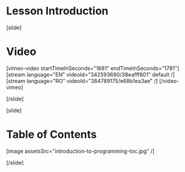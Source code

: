 # Lesson Introduction

[slide]
# Video

[vimeo-video startTimeInSeconds="1681" endTimeInSeconds="1781"]
[stream language="EN" videoId="342593690/38eafff801" default /]
[stream language="RO" videoId="384789175/e68b1ea3ae"  /]
[/video-vimeo]

[/slide]

[slide]
# Table of Contents

[image assetsSrc="introduction-to-programming-toc.jpg" /]

[/slide]